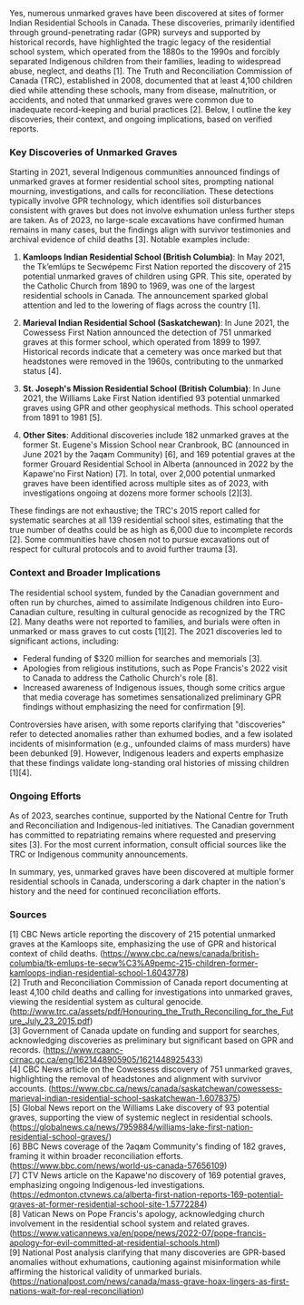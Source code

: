 Yes, numerous unmarked graves have been discovered at sites of former Indian Residential Schools in Canada. These discoveries, primarily identified through ground-penetrating radar (GPR) surveys and supported by historical records, have highlighted the tragic legacy of the residential school system, which operated from the 1880s to the 1990s and forcibly separated Indigenous children from their families, leading to widespread abuse, neglect, and deaths [1]. The Truth and Reconciliation Commission of Canada (TRC), established in 2008, documented that at least 4,100 children died while attending these schools, many from disease, malnutrition, or accidents, and noted that unmarked graves were common due to inadequate record-keeping and burial practices [2]. Below, I outline the key discoveries, their context, and ongoing implications, based on verified reports.

### Key Discoveries of Unmarked Graves
Starting in 2021, several Indigenous communities announced findings of unmarked graves at former residential school sites, prompting national mourning, investigations, and calls for reconciliation. These detections typically involve GPR technology, which identifies soil disturbances consistent with graves but does not involve exhumation unless further steps are taken. As of 2023, no large-scale excavations have confirmed human remains in many cases, but the findings align with survivor testimonies and archival evidence of child deaths [3]. Notable examples include:

1. **Kamloops Indian Residential School (British Columbia)**: In May 2021, the Tk’emlúps te Secwépemc First Nation reported the discovery of 215 potential unmarked graves of children using GPR. This site, operated by the Catholic Church from 1890 to 1969, was one of the largest residential schools in Canada. The announcement sparked global attention and led to the lowering of flags across the country [1].

2. **Marieval Indian Residential School (Saskatchewan)**: In June 2021, the Cowessess First Nation announced the detection of 751 unmarked graves at this former school, which operated from 1899 to 1997. Historical records indicate that a cemetery was once marked but that headstones were removed in the 1960s, contributing to the unmarked status [4].

3. **St. Joseph's Mission Residential School (British Columbia)**: In June 2021, the Williams Lake First Nation identified 93 potential unmarked graves using GPR and other geophysical methods. This school operated from 1891 to 1981 [5].

4. **Other Sites**: Additional discoveries include 182 unmarked graves at the former St. Eugene's Mission School near Cranbrook, BC (announced in June 2021 by the ʔaq̓am Community) [6], and 169 potential graves at the former Grouard Residential School in Alberta (announced in 2022 by the Kapawe'no First Nation) [7]. In total, over 2,000 potential unmarked graves have been identified across multiple sites as of 2023, with investigations ongoing at dozens more former schools [2][3].

These findings are not exhaustive; the TRC's 2015 report called for systematic searches at all 139 residential school sites, estimating that the true number of deaths could be as high as 6,000 due to incomplete records [2]. Some communities have chosen not to pursue excavations out of respect for cultural protocols and to avoid further trauma [3].

### Context and Broader Implications
The residential school system, funded by the Canadian government and often run by churches, aimed to assimilate Indigenous children into Euro-Canadian culture, resulting in cultural genocide as recognized by the TRC [2]. Many deaths were not reported to families, and burials were often in unmarked or mass graves to cut costs [1][2]. The 2021 discoveries led to significant actions, including:
- Federal funding of $320 million for searches and memorials [3].
- Apologies from religious institutions, such as Pope Francis's 2022 visit to Canada to address the Catholic Church's role [8].
- Increased awareness of Indigenous issues, though some critics argue that media coverage has sometimes sensationalized preliminary GPR findings without emphasizing the need for confirmation [9].

Controversies have arisen, with some reports clarifying that "discoveries" refer to detected anomalies rather than exhumed bodies, and a few isolated incidents of misinformation (e.g., unfounded claims of mass murders) have been debunked [9]. However, Indigenous leaders and experts emphasize that these findings validate long-standing oral histories of missing children [1][4].

### Ongoing Efforts
As of 2023, searches continue, supported by the National Centre for Truth and Reconciliation and Indigenous-led initiatives. The Canadian government has committed to repatriating remains where requested and preserving sites [3]. For the most current information, consult official sources like the TRC or Indigenous community announcements.

In summary, yes, unmarked graves have been discovered at multiple former residential schools in Canada, underscoring a dark chapter in the nation's history and the need for continued reconciliation efforts.

### Sources
[1] CBC News article reporting the discovery of 215 potential unmarked graves at the Kamloops site, emphasizing the use of GPR and historical context of child deaths. (https://www.cbc.ca/news/canada/british-columbia/tk-emlups-te-secw%C3%A9pemc-215-children-former-kamloops-indian-residential-school-1.6043778)  
[2] Truth and Reconciliation Commission of Canada report documenting at least 4,100 child deaths and calling for investigations into unmarked graves, viewing the residential system as cultural genocide. (http://www.trc.ca/assets/pdf/Honouring_the_Truth_Reconciling_for_the_Future_July_23_2015.pdf)  
[3] Government of Canada update on funding and support for searches, acknowledging discoveries as preliminary but significant based on GPR and records. (https://www.rcaanc-cirnac.gc.ca/eng/1621448905905/1621448925433)  
[4] CBC News article on the Cowessess discovery of 751 unmarked graves, highlighting the removal of headstones and alignment with survivor accounts. (https://www.cbc.ca/news/canada/saskatchewan/cowessess-marieval-indian-residential-school-saskatchewan-1.6078375)  
[5] Global News report on the Williams Lake discovery of 93 potential graves, supporting the view of systemic neglect in residential schools. (https://globalnews.ca/news/7959884/williams-lake-first-nation-residential-school-graves/)  
[6] BBC News coverage of the ʔaq̓am Community's finding of 182 graves, framing it within broader reconciliation efforts. (https://www.bbc.com/news/world-us-canada-57656109)  
[7] CTV News article on the Kapawe'no discovery of 169 potential graves, emphasizing ongoing Indigenous-led investigations. (https://edmonton.ctvnews.ca/alberta-first-nation-reports-169-potential-graves-at-former-residential-school-site-1.5772284)  
[8] Vatican News on Pope Francis's apology, acknowledging church involvement in the residential school system and related graves. (https://www.vaticannews.va/en/pope/news/2022-07/pope-francis-apology-for-evil-committed-at-residential-schools.html)  
[9] National Post analysis clarifying that many discoveries are GPR-based anomalies without exhumations, cautioning against misinformation while affirming the historical validity of unmarked burials. (https://nationalpost.com/news/canada/mass-grave-hoax-lingers-as-first-nations-wait-for-real-reconciliation)